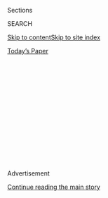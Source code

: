 <div id="app">

<div>

<div>

<div>

<div class="NYTAppHideMasthead css-1q2w90k e1suatyy0">

<div class="section css-ui9rw0 e1suatyy2">

<div class="css-eph4ug er09x8g0">

<div class="css-6n7j50">

</div>

<span class="css-1dv1kvn">Sections</span>

<div class="css-10488qs">

<span class="css-1dv1kvn">SEARCH</span>

</div>

[Skip to content](#site-content)[Skip to site
index](#site-index)

</div>

<div class="css-10698na e1huz5gh0">

</div>

</div>

<div id="masthead-bar-one" class="section hasLinks css-15hmgas e1csuq9d3">

<div class="css-uqyvli e1csuq9d0">

</div>

<div class="css-1uqjmks e1csuq9d1">

</div>

<div class="css-9e9ivx">

[](https://myaccount.nytimes3xbfgragh.onion/auth/login?response_type=cookie&client_id=vi)

</div>

<div class="css-1bvtpon e1csuq9d2">

[Today’s
Paper](https://www.nytimes3xbfgragh.onion/section/todayspaper)

</div>

</div>

</div>

</div>

<div data-aria-hidden="false">

<div id="site-content" data-role="main">

<div>

<div class="css-1aor85t" style="opacity:0.000000001;z-index:-1;visibility:hidden">

<div class="css-1hqnpie">

<div class="css-epjblv">

<span class="css-17xtcya">[Opinion](/section/opinion)</span><span class="css-x15j1o">|</span><span class="css-fwqvlz">More
People Will Be Fired in the Pandemic. Let’s Talk About
It.</span>

</div>

<div class="css-k008qs">

<div class="css-1iwv8en">

<span class="css-18z7m18"></span>

<div>

</div>

</div>

<span class="css-1n6z4y">https://nyti.ms/2ADgbj3</span>

<div class="css-1705lsu">

<div class="css-4xjgmj">

<div class="css-4skfbu" data-role="toolbar" data-aria-label="Social Media Share buttons, Save button, and Comments Panel with current comment count" data-testid="share-tools">

  - 
  - 
  - 
  - 
    
    <div class="css-6n7j50">
    
    </div>

  - 
  - 

</div>

</div>

</div>

</div>

</div>

</div>

<div id="NYT_TOP_BANNER_REGION" class="css-13pd83m">

</div>

<div id="top-wrapper" class="css-1sy8kpn">

<div id="top-slug" class="css-l9onyx">

Advertisement

</div>

[Continue reading the main
story](#after-top)

<div class="ad top-wrapper" style="text-align:center;height:100%;display:block;min-height:250px">

<div id="top" class="place-ad" data-position="top" data-size-key="top">

</div>

</div>

<div id="after-top">

</div>

</div>

<div>

<div class="css-v5btjw etb61u70">

<div class="css-v05ibm etb61u71">

[Opinion](/section/opinion)

</div>

</div>

<div id="sponsor-wrapper" class="css-1hyfx7x">

<div id="sponsor-slug" class="css-19vbshk">

Supported by

</div>

[Continue reading the main
story](#after-sponsor)

<div id="sponsor" class="ad sponsor-wrapper" style="text-align:center;height:100%;display:block">

</div>

<div id="after-sponsor">

</div>

</div>

<div class="css-186x18t">

</div>

<div class="css-1vkm6nb ehdk2mb0">

# More People Will Be Fired in the Pandemic. Let’s Talk About It.

</div>

For starters, don’t do it on Zoom. And consider not doing it at all.

<div class="css-18e8msd">

<div class="css-vp77d3 epjyd6m0">

<div class="css-1p10dcb ey68jwv0" data-aria-hidden="true">

[![Jennifer
Senior](https://static01.graylady3jvrrxbe.onion/images/2018/10/26/opinion/jennifer-senior/jennifer-senior-thumbLarge.png
"Jennifer Senior")](https://www.nytimes3xbfgragh.onion/by/jennifer-senior)

</div>

<div class="css-1baulvz">

By [<span class="css-1baulvz last-byline" itemprop="name">Jennifer
Senior</span>](https://www.nytimes3xbfgragh.onion/by/jennifer-senior)

<div class="css-8atqhb">

Opinion columnist

</div>

</div>

</div>

  - June 14,
    2020

  - 
    
    <div class="css-4xjgmj">
    
    <div class="css-pvvomx" data-role="toolbar" data-aria-label="Social Media Share buttons, Save button, and Comments Panel with current comment count" data-testid="share-tools">
    
      - 
      - 
      - 
      - 
        
        <div class="css-6n7j50">
        
        </div>
    
      - 
      - 
    
    </div>
    
    </div>

</div>

<div class="css-79elbk" data-testid="photoviewer-wrapper">

<div class="css-z3e15g" data-testid="photoviewer-wrapper-hidden">

</div>

<div class="css-1a48zt4 ehw59r15" data-testid="photoviewer-children">

![<span class="css-16f3y1r e13ogyst0" data-aria-hidden="true">A man
hurrying past the steps to the U.S. Senate in Washington earlier this
year.</span><span class="css-cnj6d5 e1z0qqy90" itemprop="copyrightHolder"><span class="css-1ly73wi e1tej78p0">Credit...</span><span><span>Samuel
Corum for The New York
Times</span></span></span>](https://static01.graylady3jvrrxbe.onion/images/2020/06/15/opinion/15Senior/merlin_168730191_6d2050f8-1226-4039-a1ef-0fabf814cdf7-articleLarge.jpg?quality=75&auto=webp&disable=upscale)

</div>

</div>

</div>

<div class="section meteredContent css-1r7ky0e" name="articleBody" itemprop="articleBody">

<div class="audioFigureHeading">

### Listen to This Op-Ed

<span class="css-16qbtva">Audio Recording by Audm</span>

</div>

<div class="css-qe9gm7">

<div>

</div>

</div>

<div class="css-1fanzo5 StoryBodyCompanionColumn">

<div class="css-53u6y8">

*To hear more audio stories from publishers like The New York Times,
download*[**](https://www.audm.com/?utm_source=nytmag&utm_medium=embed&utm_campaign=left_behind_draper)[*Audm
for iPhone or
Android*](https://www.audm.com/?utm_source=nytopinion&utm_medium=embed&utm_campaign=more_fired_pandemic)*.*

Years ago, I stumbled across some startling research by economists in
England and Australia: It takes [longer to
adapt](https://books.google.com/books?id=E1Ic-dZtrBIC&pg=PT101&lpg=PT101&dq=andrew+oswald+unemployment+death+of+a+spouse&source=bl&ots=gfUL7Y4GvI&sig=ACfU3U2KXUi5OPsW78e0CwyFsEdFNB6aZg&hl=en&sa=X&ved=2ahUKEwie2qna_P7pAhWuTTABHfoIBmwQ6AEwBnoECAgQAQ#v=onepage&q=andrew%20oswald%20unemployment%20death%20of%20a%20spouse&f=false)
to the pain of unemployment than to losing a loved one.

The notion completely violated my intuition, at first. Then I considered
how very personal getting fired is — it’s often taken as a referendum on
your character, your competence — and what kind of crisis of meaning it
can create (What am I here for?), and how thoroughly depleting debt and
chronic economic insecurity can be. It really wasn’t so strange at all.

It’s time to talk about layoffs. They wound people not just
economically, but emotionally and spiritually, and it looks like we’re
due for another round. [Bloomberg
Economics](https://www.bloomberg.com/graphics/2020-how-many-more-jobs-will-be-lost/)
predicted as much in early June, and last week, we began to see it, with
entities as diverse as
[BP](https://www.reuters.com/article/us-bp-jobs-exclusive/exclusive-bp-to-cut-15-of-workforce-sources-idUSKBN23F1D9),
the [University of
Denver](https://www.denverpost.com/2020/06/09/university-denver-layoffs-salary-cuts-covid/)
and the [city of
Peoria](https://week.com/2020/06/09/peoria-city-council-makes-first-round-of-job-cuts/)
shedding employees.

Thursday, the Labor Department reported that more than [1.5
million](https://www.nytimes3xbfgragh.onion/2020/06/11/business/economy/unemployment-claims-coronavirus.html?campaign_id=9&emc=edit_nn_20200612&instance_id=19339&nl=the-morning&regi_id=78243797&segment_id=30751&te=1&user_id=271fccc23f80ce773b97febcc97e1904)
Americans had filed new state unemployment claims. A grim [Friday
report](https://www.nytimes3xbfgragh.onion/2020/06/12/business/economy/federal-reserve-economy-coronavirus.html)
from the Federal Reserve to Congress noted, “The path ahead is
extraordinarily uncertain.”

</div>

</div>

<div class="css-1fanzo5 StoryBodyCompanionColumn">

<div class="css-53u6y8">

One of the many unwelcome lessons we’ve already learned during this
recession is just how terrible companies are at firing people. Last
month, WW International, the company formerly known as Weight Watchers,
laid off employees in an [arpeggio of simultaneous Zoom
calls](https://www.nytimes3xbfgragh.onion/2020/05/22/business/weight-watchers-firings-zoom.html)
lasting just three minutes
each.

</div>

</div>

![](https://static01.graylady3jvrrxbe.onion/images/2020/06/22/autossell/22Senior-twitter-thumb/22Senior-twitter-thumb-videoSixteenByNineJumbo1600.jpg)

<div class="css-1fanzo5 StoryBodyCompanionColumn">

<div class="css-53u6y8">

A few weeks before that, Bird, the Santa Monica-based scooter rental
company, lured 406 employees to a mysterious Zoom “webinar” only to have
them stare at a slide that read “Covid-19” while [a disembodied female
voice](https://dot.la/bird-layoffs-meeting-story-2645612465.html) told
them their services were no longer required. “It felt like a Black
Mirror episode,” [said a former
employee](https://dot.la/bird-layoffs-meeting-story-2645612465.html).
(If only. At least there’d have been the possibility of a [star turn by
Jon
Hamm](https://www.nytimes3xbfgragh.onion/2014/12/22/arts/television/jon-hamm-stars-in-black-mirror-christmas-special.html).)

Letting people go is not a natural instinct, even if you’re a sadist.
Our own president, who achieved household fame as the guy who fired
people on TV, [is a boneless chicken about it in real
life](https://www.washingtonpost.com/outlook/2018/09/25/president-trump-is-afraid-fire-people/),
deputizing the unpleasant task to underlings or doing the deed by
letter, even by
[tweet](https://foreignpolicy.com/2019/09/10/bolton-trump-fires-national-security-advisor-via-twitter/).

But there is a right way and a wrong way to pink-slip someone, and every
boss in America should be trained in the art of having this difficult
conversation. As Joel Brockner, a professor of organizational behavior
at Columbia Business School, explained to me, layoffs take a less
extreme toll if there’s “procedural fairness” associated with them — if
employees are given reasonable advance notice, for instance, and the
resources to ask follow-up questions and find new job leads. Artless
layoffs, he added, don’t just devastate those who’ve been let go, but
the survivors left behind.

</div>

</div>

<div class="css-1fanzo5 StoryBodyCompanionColumn">

<div class="css-53u6y8">

“It can be devastating to productivity, devastating to morale,” he told
me. The more fair layoffs are, he’s found, the happier and more
committed the remaining workers are six months later.

And this, perhaps, is where the logic of these pandemic layoffs must
itself be called into question. That’s what I discovered after speaking
to Wayne Cascio, a management professor at the University of Colorado,
Denver. He and two colleagues recently completed a study of every
publicly traded company on the New York Stock Exchange from 1980 to
2016. The companies that delayed layoffs as long as they could — whether
by cutting salaries, furloughing employees, or even running in the red —
saw higher stock returns, two years later, than comparable companies
that fired people from the start.

Businesses currently mulling layoffs should remember this.

Sometimes layoffs can’t be helped, obviously: A restaurant closes; its
staff must go. But if a business or institution endures, there’s a whole
body of literature suggesting that layoffs don’t ultimately help the
bottom line once the economy heats back up. Experienced and dedicated
humans are hard to replace.

Recently, I called James Guthrie, a co-author of one of the most
accessible and often-cited papers that argued as much. (It’s called
“[Dumb and
Dumber](https://econpapers.repec.org/article/inmororsc/v_3a19_3ay_3a2008_3ai_3a1_3ap_3a108-123.htm).”)
He’s an associate dean at the school of business at the University of
Kansas — which, like many universities in the United States, is
struggling to stay afloat. Yet I discovered it wasn’t economic
efficiencies that interested him most at this moment. It was fairness.
Now, he told me, is the time for every organization to express its
values.

“If we at the university had to resort to layoffs, we’d be laying off
some of the most vulnerable staff — who happen to be the lowest-paid
employees: the custodians, the maintenance crew, the receptionists,” he
told me. He finds the thought quite troubling. He’s started arguing for
pay cuts and furloughs of the better-heeled faculty and administrators
instead. “It’s both more effective,” he said, “and more just.”

A number of cautionary tales are going to emerge during this annus
horribilis. But if we want to survive this recession with our dignity
and our sanity intact, it’s clear we should keep two things in mind: How
people are laid off matters. And layoffs should be a last resort.
They’re often the lazy way out.

*The Times is committed to publishing* [*a diversity of
letters*](https://www.nytimes3xbfgragh.onion/2019/01/31/opinion/letters/letters-to-editor-new-york-times-women.html)
*to the editor. We’d like to hear what you think about this or any of
our articles. Here are some*
[*tips*](https://help.nytimes3xbfgragh.onion/hc/en-us/articles/115014925288-How-to-submit-a-letter-to-the-editor)*.
And here’s our email:*
[*letters@NYTimes.com*](mailto:letters@NYTimes.com)*.*

*Follow The New York Times Opinion section on*
[*Facebook*](https://www.facebookcorewwwi.onion/nytopinion)*,* [*Twitter
(@NYTopinion)*](http://twitter.com/NYTOpinion) *and*
[*Instagram*](https://www.instagram.com/nytopinion/)*.*

</div>

</div>

</div>

<div>

</div>

<div>

</div>

<div>

</div>

<div>

<div id="bottom-wrapper" class="css-1ede5it">

<div id="bottom-slug" class="css-l9onyx">

Advertisement

</div>

[Continue reading the main
story](#after-bottom)

<div id="bottom" class="ad bottom-wrapper" style="text-align:center;height:100%;display:block;min-height:90px">

</div>

<div id="after-bottom">

</div>

</div>

</div>

</div>

</div>

## Site Index

<div>

</div>

## Site Information Navigation

  - [© <span>2020</span> <span>The New York Times
    Company</span>](https://help.nytimes3xbfgragh.onion/hc/en-us/articles/115014792127-Copyright-notice)

<!-- end list -->

  - [NYTCo](https://www.nytco.com/)
  - [Contact
    Us](https://help.nytimes3xbfgragh.onion/hc/en-us/articles/115015385887-Contact-Us)
  - [Work with us](https://www.nytco.com/careers/)
  - [Advertise](https://nytmediakit.com/)
  - [T Brand Studio](http://www.tbrandstudio.com/)
  - [Your Ad
    Choices](https://www.nytimes3xbfgragh.onion/privacy/cookie-policy#how-do-i-manage-trackers)
  - [Privacy](https://www.nytimes3xbfgragh.onion/privacy)
  - [Terms of
    Service](https://help.nytimes3xbfgragh.onion/hc/en-us/articles/115014893428-Terms-of-service)
  - [Terms of
    Sale](https://help.nytimes3xbfgragh.onion/hc/en-us/articles/115014893968-Terms-of-sale)
  - [Site
    Map](https://spiderbites.nytimes3xbfgragh.onion)
  - [Help](https://help.nytimes3xbfgragh.onion/hc/en-us)
  - [Subscriptions](https://www.nytimes3xbfgragh.onion/subscription?campaignId=37WXW)

</div>

</div>

</div>

</div>
